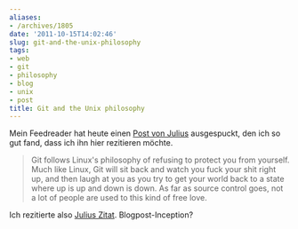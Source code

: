 ```yaml
---
aliases:
- /archives/1805
date: '2011-10-15T14:02:46'
slug: git-and-the-unix-philosophy
tags:
- web
- git
- philosophy
- blog
- unix
- post
title: Git and the Unix philosophy
---
```


Mein Feedreader hat heute einen [Post von Julius](http://blog.plenz.com/2011-10/git-and-the-unix-philosophy.html)
ausgespuckt, den ich so gut fand, dass ich ihn hier rezitieren möchte.

> Git follows Linux's philosophy of refusing to protect you from yourself. Much
> like Linux, Git will sit back and watch you fuck your shit right up, and then
> laugh at you as you try to get your world back to a state where up is up and
> down is down. As far as source control goes, not a lot of people are used to
> this kind of free love.

Ich rezitierte also [Julius Zitat](http://teddziuba.com/2010/08/too-smart-for-git.html).
Blogpost-Inception?
